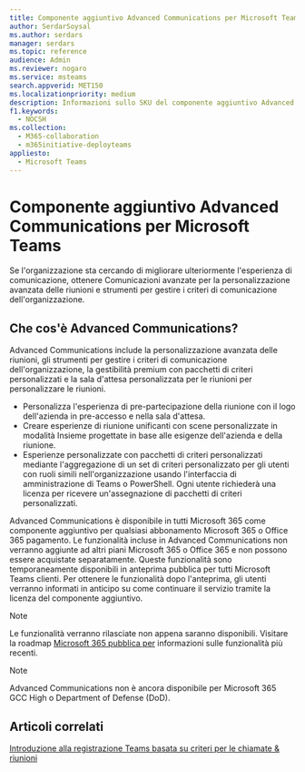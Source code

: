 ```yaml
---
title: Componente aggiuntivo Advanced Communications per Microsoft Teams
author: SerdarSoysal
ms.author: serdars
manager: serdars
ms.topic: reference
audience: Admin
ms.reviewer: nogaro
ms.service: msteams
search.appverid: MET150
ms.localizationpriority: medium
description: Informazioni sullo SKU del componente aggiuntivo Advanced Communications per Microsoft Teams.
f1.keywords:
  - NOCSH
ms.collection:
  - M365-collaboration
  - m365initiative-deployteams
appliesto:
  - Microsoft Teams
---
```


# <a name="advanced-communications-add-on-for-microsoft-teams"></a>Componente aggiuntivo Advanced Communications per Microsoft Teams

Se l'organizzazione sta cercando di migliorare ulteriormente l'esperienza di comunicazione, ottenere Comunicazioni avanzate per la personalizzazione avanzata delle riunioni e strumenti per gestire i criteri di comunicazione dell'organizzazione.

## <a name="what-is-advanced-communications"></a>Che cos'è Advanced Communications?

Advanced Communications include la personalizzazione avanzata delle riunioni, gli strumenti per gestire i criteri di comunicazione dell'organizzazione, la gestibilità premium con pacchetti di criteri personalizzati e la sala d'attesa personalizzata per le riunioni per personalizzare le riunioni.

- Personalizza l'esperienza di pre-partecipazione della riunione con il logo dell'azienda in pre-accesso e nella sala d'attesa. 
- Creare esperienze di riunione unificanti con scene personalizzate in modalità Insieme progettate in base alle esigenze dell'azienda e della riunione.
- Esperienze personalizzate con pacchetti di criteri personalizzati mediante l'aggregazione di un set di criteri personalizzato per gli utenti con ruoli simili nell'organizzazione usando l'interfaccia di amministrazione di Teams o PowerShell. Ogni utente richiederà una licenza per ricevere un'assegnazione di pacchetti di criteri personalizzati. 

Advanced Communications è disponibile in tutti Microsoft 365 come componente aggiuntivo per qualsiasi abbonamento Microsoft 365 o Office 365 pagamento. Le funzionalità incluse in Advanced Communications non verranno aggiunte ad altri piani Microsoft 365 o Office 365 e non possono essere acquistate separatamente. Queste funzionalità sono temporaneamente disponibili in anteprima pubblica per tutti Microsoft Teams clienti. Per ottenere le funzionalità dopo l'anteprima, gli utenti verranno informati in anticipo su come continuare il servizio tramite la licenza del componente aggiuntivo.

> [!NOTE]
> Le funzionalità verranno rilasciate non appena saranno disponibili. Visitare la roadmap [Microsoft 365 pubblica per](https://www.microsoft.com/microsoft-365/roadmap?filters=Microsoft%20Teams) informazioni sulle funzionalità più recenti.

> [!NOTE]
> Advanced Communications non è ancora disponibile per Microsoft 365 GCC High o Department of Defense (DoD).

## <a name="related-articles"></a>Articoli correlati

[Introduzione alla registrazione Teams basata su criteri per le chiamate & riunioni](../teams-recording-policy.md)
